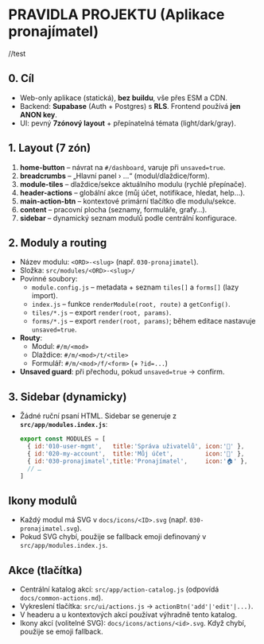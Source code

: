 # PRAVIDLA PROJEKTU (Aplikace pronajímatel)

//test
## 0. Cíl
- Web-only aplikace (statická), **bez buildu**, vše přes ESM a CDN.
- Backend: **Supabase** (Auth + Postgres) s **RLS**. Frontend používá **jen ANON key**.
- UI: pevný **7zónový layout** + přepínatelná témata (light/dark/gray).

## 1. Layout (7 zón)
1) **home-button** – návrat na `#/dashboard`, varuje při `unsaved=true`.
2) **breadcrumbs** – „Hlavní panel › …“ (modul/dlaždice/form).
3) **module-tiles** – dlaždice/sekce aktuálního modulu (rychlé přepínače).
4) **header-actions** – globální akce (můj účet, notifikace, hledat, help…).
5) **main-action-btn** – kontextové primární tlačítko dle modulu/sekce.
6) **content** – pracovní plocha (seznamy, formuláře, grafy…).
7) **sidebar** – dynamický seznam modulů podle centrální konfigurace.

## 2. Moduly a routing
- Název modulu: `<ORD>-<slug>` (např. `030-pronajimatel`).
- Složka: `src/modules/<ORD>-<slug>/`
- Povinné soubory:
  - `module.config.js` – metadata + seznam `tiles[]` a `forms[]` (lazy import).
  - `index.js` – funkce `renderModule(root, route)` a `getConfig()`.
  - `tiles/*.js` – export `render(root, params)`.
  - `forms/*.js` – export `render(root, params)`; během editace nastavuje `unsaved=true`.
- **Routy**:
  - Modul: `#/m/<mod>`
  - Dlaždice: `#/m/<mod>/t/<tile>`
  - Formulář: `#/m/<mod>/f/<form>` (+ `?id=...`)
- **Unsaved guard**: při přechodu, pokud `unsaved=true` → confirm.

## 3. Sidebar (dynamicky)
- Žádné ruční psaní HTML. Sidebar se generuje z **`src/app/modules.index.js`**:
  ```js
  export const MODULES = [
    { id:'010-user-mgmt',   title:'Správa uživatelů', icon:'👥' },
    { id:'020-my-account',  title:'Můj účet',         icon:'👤' },
    { id:'030-pronajimatel',title:'Pronajímatel',     icon:'🏠' },
    // …
  ]
## Ikony modulů
- Každý modul má SVG v `docs/icons/<ID>.svg` (např. `030-pronajimatel.svg`).
- Pokud SVG chybí, použije se fallback emoji definovaný v `src/app/modules.index.js`.

## Akce (tlačítka)
- Centrální katalog akcí: `src/app/action-catalog.js` (odpovídá `docs/common-actions.md`).
- Vykreslení tlačítka: `src/ui/actions.js` → `actionBtn('add'|'edit'|...)`.
- V headeru a u kontextových akcí používat výhradně tento katalog.
- Ikony akcí (volitelné SVG): `docs/icons/actions/<id>.svg`. Když chybí, použije se emoji fallback.
